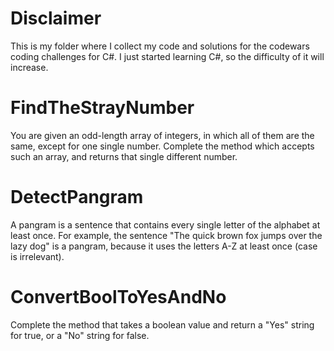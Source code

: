 # Disclaimer
This is my folder where I collect my code and solutions for the codewars coding challenges for C#. I just started learning C#, so the difficulty of it will increase.

# FindTheStrayNumber
You are given an odd-length array of integers, in which all of them are the same, except for one single number. Complete the method which accepts such an array, and returns that single different number.

# DetectPangram
A pangram is a sentence that contains every single letter of the alphabet at least once. For example, the sentence "The quick brown fox jumps over the lazy dog" is a pangram, because it uses the letters A-Z at least once (case is irrelevant).

# ConvertBoolToYesAndNo
Complete the method that takes a boolean value and return a "Yes" string for true, or a "No" string for false.
